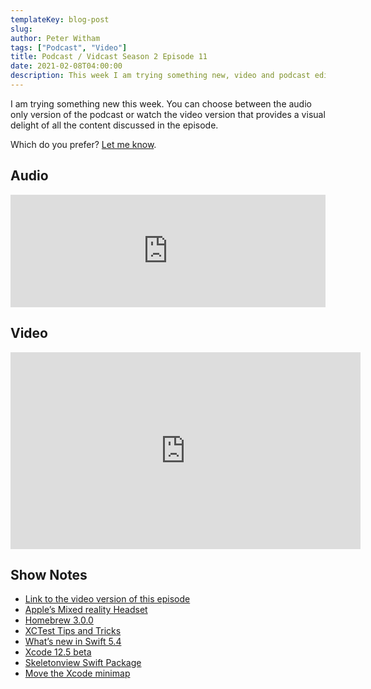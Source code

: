 ```yaml
---
templateKey: blog-post
slug:
author: Peter Witham
tags: ["Podcast", "Video"]
title: Podcast / Vidcast Season 2 Episode 11
date: 2021-02-08T04:00:00
description: This week I am trying something new, video and podcast edition.
---
```


I am trying something new this week. You can choose between the audio only version of the podcast or watch the video version that provides a visual delight of all the content discussed in the episode.

Which do you prefer? [Let me know](https://compileswift.com/).

## Audio
<iframe width="100%" height="180" frameborder="no" scrolling="no" seamless src="https://share.transistor.fm/e/a016ba52/dark"></iframe>

## Video
<iframe width="560" height="315" src="https://www.youtube.com/embed/HCDMx8G_nM0" frameborder="0" allow="accelerometer; autoplay; clipboard-write; encrypted-media; gyroscope; picture-in-picture" allowfullscreen></iframe>

## Show Notes
- [Link to the video version of this episode](https://youtu.be/HCDMx8G_nM0)
- [Apple’s Mixed reality Headset](https://9to5mac.com/2021/02/04/apple-mixed-reality-headset/)
- [Homebrew 3.0.0](https://brew.sh/2021/02/05/homebrew-3.0.0/)
- [XCTest Tips and Tricks](https://masilotti.com/xctest-tips-and-tricks/)
- [What’s new in Swift 5.4](https://www.hackingwithswift.com/articles/228/whats-new-in-swift-5-4)
- [Xcode 12.5 beta](https://developer.apple.com/documentation/xcode-release-notes/xcode-12_5-beta-release-notes/)
- [Skeletonview Swift Package](https://github.com/Juanpe/SkeletonView)
- [Move the Xcode minimap](https://www.youtube.com/watch?v=TVCOsX2bad4)
